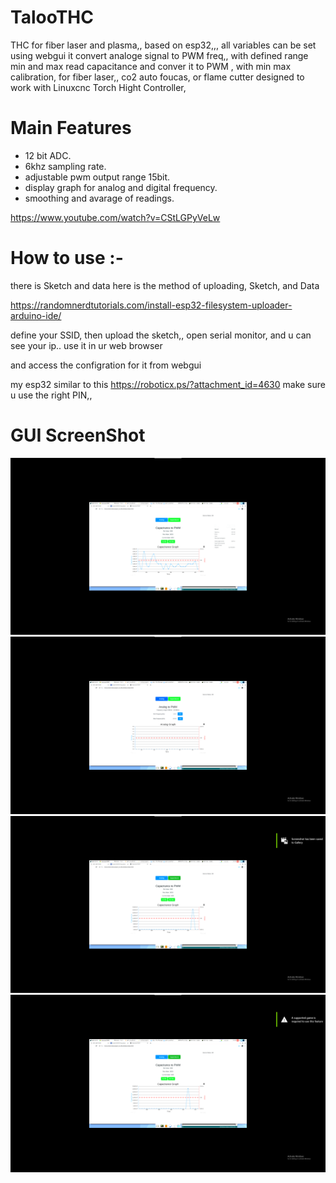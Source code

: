 # TalooTHC
THC for fiber laser and plasma,, based on esp32,,, all variables can be set using webgui 
 it convert analoge signal to PWM freq,, with defined range min and max
read capacitance and conver it to PWM , with min max calibration, for fiber laser,, co2 auto foucas, or flame cutter
designed to work with Linuxcnc
Torch Hight Controller,
# Main Features
- 12 bit ADC.
- 6khz sampling rate.
- adjustable pwm output range 15bit.
- display graph for analog and digital frequency.
- smoothing and avarage of readings. 

https://www.youtube.com/watch?v=CStLGPyVeLw


# How to use :- 
there is Sketch and data
here is the method of uploading, Sketch, and Data

https://randomnerdtutorials.com/install-esp32-filesystem-uploader-arduino-ide/

define your SSID, then upload the sketch,,
open serial monitor, and  u can see your ip.. use it in ur web browser 

and access the configration for it from webgui 

my esp32 similar to this
https://roboticx.ps/?attachment_id=4630
make sure u use the right PIN,, 
 # GUI ScreenShot
 ![](/screenshot/1.png)
  ![](/screenshot/11.png)
   ![](/screenshot/111.png)
    ![](/screenshot/1111.png)
    
    
